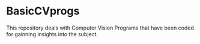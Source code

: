 # BasicCVprogs

This repository deals with Computer Vision Programs that have been coded for gainning insights into the subject.
